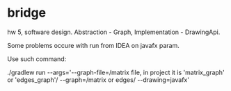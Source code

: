 # bridge
hw 5, software design. Abstraction - Graph, Implementation - DrawingApi.

Some problems occure with run from IDEA on javafx param.

Use such command:

./gradlew run --args='--graph-file=/matrix file, in project it is 'matrix_graph' or 'edges_graph'/ --graph=/matrix or edges/  --drawing=javafx'
